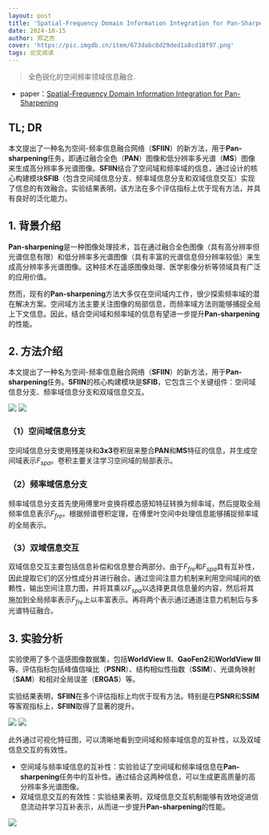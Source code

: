 ```yaml
---
layout: post
title: 'Spatial-Frequency Domain Information Integration for Pan-Sharpening'
date: 2024-10-15
author: 郑之杰
cover: 'https://pic.imgdb.cn/item/673dabc8d29ded1a8cd18f97.png'
tags: 论文阅读
---
```


> 全色锐化的空间频率领域信息融合.

- paper：[Spatial-Frequency Domain Information Integration for Pan-Sharpening](https://www.ecva.net/papers/eccv_2022/papers_ECCV/html/1988_ECCV_2022_paper.php)

## TL; DR

本文提出了一种名为空间-频率信息融合网络（**SFIIN**）的新方法，用于**Pan-sharpening**任务，即通过融合全色（**PAN**）图像和低分辨率多光谱（**MS**）图像来生成高分辨率多光谱图像。**SFIIN**结合了空间域和频率域的信息，通过设计的核心构建模块**SFIB**（包含空间域信息分支、频率域信息分支和双域信息交互）实现了信息的有效融合。实验结果表明，该方法在多个评估指标上优于现有方法，并具有良好的泛化能力。

## 1. 背景介绍

**Pan-sharpening**是一种图像处理技术，旨在通过融合全色图像（具有高分辨率但光谱信息有限）和低分辨率多光谱图像（具有丰富的光谱信息但分辨率较低）来生成高分辨率多光谱图像。这种技术在遥感图像处理、医学影像分析等领域具有广泛的应用价值。

然而，现有的**Pan-sharpening**方法大多仅在空间域内工作，很少探索频率域的潜在解决方案。空间域方法主要关注图像的局部信息，而频率域方法则能够捕捉全局上下文信息。因此，结合空间域和频率域的信息有望进一步提升**Pan-sharpening**的性能。


## 2. 方法介绍

本文提出了一种名为空间-频率信息融合网络（**SFIIN**）的新方法，用于**Pan-sharpening**任务。**SFIIN**的核心构建模块是**SFIB**，它包含三个关键组件：空间域信息分支、频率域信息分支和双域信息交互。

![](https://pic.imgdb.cn/item/673dad30d29ded1a8cd3430e.png)
![](https://pic.imgdb.cn/item/673dada3d29ded1a8cd3e993.png)

### （1）空间域信息分支
空间域信息分支使用残差块和**3x3**卷积层来整合**PAN**和**MS**特征的信息，并生成空间域表示$F_{spa}$。卷积主要关注学习空间域的局部表示。


### （2）频率域信息分支
频率域信息分支首先使用傅里叶变换将模态感知特征转换为频率域，然后提取全局频率信息表示$F_{fre}$。根据频谱卷积定理，在傅里叶空间中处理信息能够捕捉频率域的全局表示。

### （3）双域信息交互
双域信息交互主要包括信息补偿和信息整合两部分。由于$F_{fre}$和$F_{spa}$具有互补性，因此提取它们的区分性成分并进行融合。通过空间注意力机制来利用空间域间的依赖性，输出空间注意力图，并将其乘以$F_{spa}$以选择更具信息量的内容，然后将其施加到全局频率表示$F_{fre}$上以丰富表示。再将两个表示通过通道注意力机制后与多光谱特征融合。


## 3. 实验分析

实验使用了多个遥感图像数据集，包括**WorldView II**、**GaoFen2**和**WorldView III**等。评估指标包括峰值信噪比（**PSNR**）、结构相似性指数（**SSIM**）、光谱角映射（**SAM**）和相对全局误差（**ERGAS**）等。

实验结果表明，**SFIIN**在多个评估指标上均优于现有方法。特别是在**PSNR**和**SSIM**等客观指标上，**SFIIN**取得了显著的提升。

![](https://pic.imgdb.cn/item/673dae8cd29ded1a8cd51437.png)
![](https://pic.imgdb.cn/item/673daeb3d29ded1a8cd53e9e.png)

此外通过可视化特征图，可以清晰地看到空间域和频率域信息的互补性，以及双域信息交互的有效性。
- 空间域与频率域信息的互补性：实验验证了空间域和频率域信息在**Pan-sharpening**任务中的互补性。通过结合这两种信息，可以生成更高质量的高分辨率多光谱图像。
- 双域信息交互的有效性：实验结果表明，双域信息交互机制能够有效地促进信息流动并学习互补表示，从而进一步提升**Pan-sharpening**的性能。

![](https://pic.imgdb.cn/item/673daeddd29ded1a8cd57074.png)